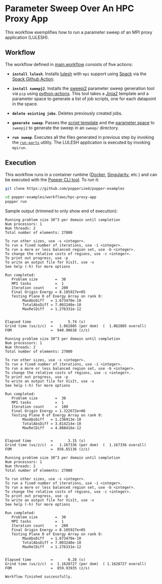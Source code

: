 # Parameter Sweep Over An HPC Proxy App

This workflow exemplifies how to run a parameter sweep of an MPI proxy 
application (LULESH).

## Workflow

The workflow defined in [main.workflow](./main.workflow) consists of 
five actions:

  * **`install lulesh`**. Installs [lulesh][lulesh] with `mpi` support 
    using [Spack](https://spack.io/) via the [Spack Github 
    Action](https://github.com/popperized/spack).

  * **`install sweepj2`**. Installs the [sweepj2][sweepj2] parameter 
    sweep generation tool via `pip` using [python-actions][pygha]. 
    This tool takes a [Jinja2](https://jinja.pocoo.org/) template and 
    a parameter space to generate a list of job scripts, one for each 
    datapoint in the space.

  * **`delete existing jobs`**. Deletes previously created jobs.

  * **`generate sweep`**. Passes the [script template](./sweep/script) 
    and the [parameter space](./sweep/space.yml) to `sweepj2` to 
    generate the sweep in an `sweep/` directory.

  * **`run sweep`**. Executes all the files generated in previous step 
    by invoking the [`run-parts`][runparts] utility. The LULESH 
    application is executed by invoking `mpirun`.

## Execution

This workflow runs in a container runtime ([Docker][docker], 
[Singularity][singularity], etc.) and can be executed with the [Popper 
CLI tool][popper]. To run it:

```bash
git clone https://github.com/popperized/popper-examples

cd popper-examples/workflows/hpc-proxy-app
popper run
```

Sample output (trimmed to only show end of execution):

```
Running problem size 30^3 per domain until completion
Num processors: 1
Num threads: 2
Total number of elements: 27000

To run other sizes, use -s <integer>.
To run a fixed number of iterations, use -i <integer>.
To run a more or less balanced region set, use -b <integer>.
To change the relative costs of regions, use -c <integer>.
To print out progress, use -p
To write an output file for VisIt, use -v
See help (-h) for more options

Run completed:  
   Problem size        =  30 
   MPI tasks           =  1 
   Iteration count     =  200 
   Final Origin Energy = 8.105927e+05 
   Testing Plane 0 of Energy Array on rank 0:
        MaxAbsDiff   = 1.673470e-10
        TotalAbsDiff = 7.003248e-10
        MaxRelDiff   = 1.276331e-12


Elapsed time         =       5.74 (s)
Grind time (us/z/c)  =   1.062805 (per dom)  (  1.062805 overall)
FOM                  =  940.90638 (z/s)

Running problem size 30^3 per domain until completion
Num processors: 1
Num threads: 2
Total number of elements: 27000

To run other sizes, use -s <integer>.
To run a fixed number of iterations, use -i <integer>.
To run a more or less balanced region set, use -b <integer>.
To change the relative costs of regions, use -c <integer>.
To print out progress, use -p
To write an output file for VisIt, use -v
See help (-h) for more options

Run completed:  
   Problem size        =  30 
   MPI tasks           =  1 
   Iteration count     =  100 
   Final Origin Energy = 1.322672e+06 
   Testing Plane 0 of Energy Array on rank 0:
        MaxAbsDiff   = 1.236913e-10
        TotalAbsDiff = 3.814214e-10
        MaxRelDiff   = 4.888416e-12


Elapsed time         =       3.15 (s)
Grind time (us/z/c)  =   1.167336 (per dom)  (  1.167336 overall)
FOM                  =  856.65136 (z/s)

Running problem size 30^3 per domain until completion
Num processors: 1
Num threads: 2
Total number of elements: 27000

To run other sizes, use -s <integer>.
To run a fixed number of iterations, use -i <integer>.
To run a more or less balanced region set, use -b <integer>.
To change the relative costs of regions, use -c <integer>.
To print out progress, use -p
To write an output file for VisIt, use -v
See help (-h) for more options

Run completed:  
   Problem size        =  30 
   MPI tasks           =  1 
   Iteration count     =  200 
   Final Origin Energy = 8.105927e+05 
   Testing Plane 0 of Energy Array on rank 0:
        MaxAbsDiff   = 1.673470e-10
        TotalAbsDiff = 7.003248e-10
        MaxRelDiff   = 1.276331e-12


Elapsed time         =       6.28 (s)
Grind time (us/z/c)  =  1.1628727 (per dom)  ( 1.1628727 overall)
FOM                  =  859.93935 (z/s)

Workflow finished successfully.

```

[lulesh]: https://computation.llnl.gov/projects/co-design/lulesh
[docker]: https://get.docker.com
[popper]: https://github.com/systemslab/popper
[singularity]: https://github.com/sylabs/singularity
[sweepj2]: https://github.com/ivotron/sweepj2
[pygha]: https://github.com/jefftriplett/python-actions
[runparts]: https://www.commandlinux.com/man-page/man8/run-parts.8.html
